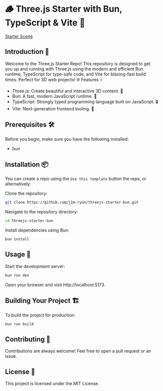 # 🪵 Three.js Starter with Bun, TypeScript & Vite 🚀

[Starter Scene](https://github.com/j1m-ryan/threejs-starter-bun/assets/20595836/c7e5c8f7-ea47-4ee3-b55c-403d4998c7a4)


## Introduction 📖

Welcome to the Three.js Starter Repo! This repository is designed to get you up and running with Three.js using the modern and efficient Bun runtime, TypeScript for type-safe code, and Vite for blazing-fast build times. Perfect for 3D web projects! 🌐
Features ⭐

- Three.js: Create beautiful and interactive 3D content. 🎨
- Bun: A fast, modern JavaScript runtime. 🧅
- TypeScript: Strongly typed programming language built on JavaScript. 🔒
- Vite: Next-generation frontend tooling. 🔨

## Prerequisites 🛠️

Before you begin, make sure you have the following installed:

 - bun

## Installation 📦

You can create a repo using the `Use this template` button the repo, or alternatively:  

Clone the repository:

    
```bash
git clone https://github.com/j1m-ryan/threejs-starter-bun.git
```

Navigate to the repository directory:

```bash
cd threejs-starter-bun
```
Install dependencies using Bun:

```bash
bun install
```
## Usage 🚀

Start the development server:

```bash
bun run dev
```
Open your browser and visit http://localhost:5173.

## Building Your Project 🏗️

To build the project for production:

```bash
bun run build
```
## Contributing 🤝

Contributions are always welcome! Feel free to open a pull request or an issue.

## License 📄

This project is licensed under the MIT License.

